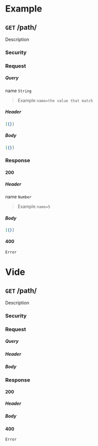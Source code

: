 # Example #

## `GET` /path/ ##

Description

### Security ###

### Request ###

##### Query #####

name `String`

> Example `name=the value that match`

##### Header #####

``` json
[{}]
```

##### Body #####

``` json
[{}]
```

### Response ###

#### 200 ####

##### Header #####

name `Number`

> Example `name=5`

##### Body #####

``` json
[{}]
```

#### 400 ####

`Error`


# Vide #

## `GET` /path/ ##

Description

### Security ###

### Request ###

##### Query #####

##### Header #####

##### Body #####

### Response ###

#### 200 ####

##### Header #####

##### Body #####

#### 400 ####

`Error`

